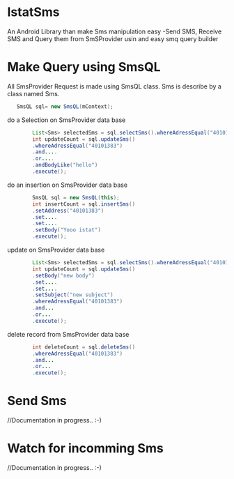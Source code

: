 # IstatSms
An Android Library than make Sms manipulation easy
-Send SMS, Receive SMS and Query them from SmSProvider usin and easy smq query builder



# Make Query using SmsQL
All SmsProvider Request is made using SmsQL class. Sms is describe by a class named Sms.

 ```java
    SmsQL sql= new SmsQL(mContext);
 ```
  
do a Selection on SmsProvider data base   
```java
        List<Sms> selectedSms = sql.selectSms().whereAdressEqual("40101383").execute();
        int updateCount = sql.updateSms()
        .whereAdressEqual("40101383")
        .and....
        .or....
        .andBodyLike("hello")
        .execute();
 ``` 

do an insertion on SmsProvider data base
```java
        SmsQL sql = new SmsQL(this);
        int insertCount = sql.insertSms()
        .setAddress("40101383")
        .set....
        .set....
        .setBody("Yooo istat")
        .execute();
```

update on SmsProvider data base   
```java
        List<Sms> selectedSms = sql.selectSms().whereAdressEqual("40101383").execute();
        int updateCount = sql.updateSms()
        .setBody("new body")
        .set....
        .set....
        .setSubject("new subject")
        .whereAdressEqual("40101383")
        .and...
        .or...
        .execute();
 ``` 
 
delete record from SmsProvider data base
 
```java
        int deleteCount = sql.deleteSms()
        .whereAdressEqual("40101383")
        .and...
        .or...
        .execute();
```

# Send Sms

//Documentation in progress.. :-)

# Watch for incomming Sms

//Documentation in progress.. :-)

